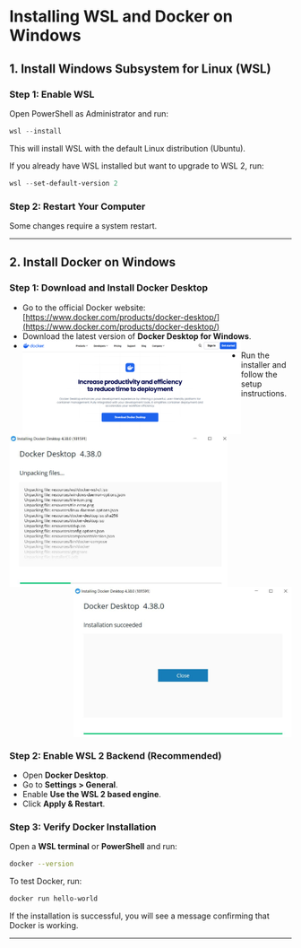# Installing WSL and Docker on Windows



## 1. Install Windows Subsystem for Linux (WSL)

### Step 1: Enable WSL
Open PowerShell as Administrator and run:
```powershell
wsl --install
```
This will install WSL with the default Linux distribution (Ubuntu).

If you already have WSL installed but want to upgrade to WSL 2, run:
```powershell
wsl --set-default-version 2
```

### Step 2: Restart Your Computer
Some changes require a system restart.

---

## 2. Install Docker on Windows

### Step 1: Download and Install Docker Desktop
- Go to the official Docker website: [https://www.docker.com/products/docker-desktop/](https://www.docker.com/products/docker-desktop/)
- Download the latest version of **Docker Desktop for Windows**.
- <img align='left' src='https://github.com/chiaramaccani/Scientific_Computing_for_Physics_Students/blob/main/task01/images/Docker01.png?raw=true' alt='Docker Image 1' style='width:390px;'/>
- Run the installer and follow the setup instructions.

<img align='left' src='https://github.com/chiaramaccani/Scientific_Computing_for_Physics_Students/blob/main/task01/images/Docker02.JPG?raw=true' alt='Docker Image 1' style='width:390px;'/>
<img align='right' src='https://github.com/chiaramaccani/Scientific_Computing_for_Physics_Students/blob/main/task01/images/Docker03.JPG?raw=true' alt='Docker Image 2' style='width:390px;'/>
<div style="clear: both;"></div>


### Step 2: Enable WSL 2 Backend (Recommended)
- Open **Docker Desktop**.
- Go to **Settings > General**.
- Enable **Use the WSL 2 based engine**.
- Click **Apply & Restart**.

### Step 3: Verify Docker Installation
Open a **WSL terminal** or **PowerShell** and run:
```sh
docker --version
```
To test Docker, run:
```sh
docker run hello-world
```
If the installation is successful, you will see a message confirming that Docker is working.

---
